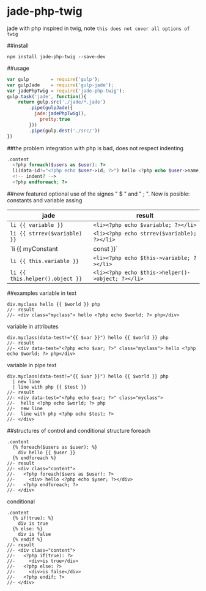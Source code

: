 # jade-php-twig
jade with php inspired in twig, note `this does not cover all options of twig`

##install
```
npm install jade-php-twig --save-dev
```

##usage
```js
var gulp        = require('gulp');
var gulpJade    = require('gulp-jade');
var jadePhpTwig = require('jade-php-twig');
gulp.task('jade', function(){
	return gulp.src('./jade/*.jade')
		.pipe(gulpJade({
		  jade:jadePhpTwig(),
			pretty:true
		}))
		.pipe(gulp.dest('./src/'))
})
```

##the problem
integration with php is bad, does not respect indenting
```php
.content
  <?php foreach($users as $user): ?>
  li(data-id!="<?php echo $user->id; ?>") hello <?php echo $user->name;?>
  <!-- indent? -->
  <?php endforeach; ?>
```
##new featured
optional use of the signes " $ " and " ; ". 
Now is posible: constants and variable assing

jade | result
------------ | -------------
`li {{ variable }}` | `<li><?php echo $variable; ?></li>`
`li {{ strrev($variable) }}` | `<li><?php echo strrev($variable); ?></li>`
`li {{ myConstant|const }}` | `<li><?php echo myConstant; ?></li>`
`li {{ this.variable }}` | `<li><?php echo $this->variable; ?></li>`
`li {{ this.helper().object }}` | `<li><?php echo $this->helper()->object; ?></li>`

##examples
variable in text
```jade
div.myclass hello {{ $world }} php
//- result
//- <div class="myclass"> hello <?php echo $world; ?> php</div>
```

variable in attributes
```jade
div.myclass(data-test!="{{ $var }}") hello {{ $world }} php
//- result
//- <div data-test="<?php echo $var; ?>" class="myclass"> hello <?php echo $world; ?> php</div>
```

variable in pipe text
```jade
div.myclass(data-test!="{{ $var }}") hello {{ $world }} php
  | new line
  | line with php {{ $test }}
//- result
//- <div data-test="<?php echo $var; ?>" class="myclass"> 
//-  hello <?php echo $world; ?> php
//-  new line
//-  line with php <?php echo $test; ?>
//- </div>
```

##structures of control and conditional
structure foreach
```jade
.content
  {% foreach($users as $user): %}
    div hello {{ $user }}
  {% endforeach %}
//- result
//- <div class="content">
//-   <?php foreach($sers as $user): ?> 
//-     <div> hello <?php echo $yser; ?></div>
//-   <?php endforeach; ?>
//- </div>
```
conditional
```jade
.content
  {% if(true): %}
    div is true
  {% else: %}
    div is false
  {% endif %}
//- result
//- <div class="content">
//-   <?php if(true): ?> 
//-     <div>is true</div>
//-   <?php else: ?>
//-     <div>is false</div>
//-   <?php endif; ?>
//- </div>
```

